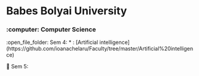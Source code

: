 # Babes Bolyai University
<h3>:computer: Computer Science</h3>
:open_file_folder: Sem 4:
* : [Artificial intelligence](https://github.com/ioanachelaru/Faculty/tree/master/Artificial%20intelligence)

:open_file_folder: Sem 5:
